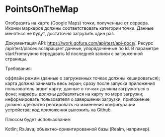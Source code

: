 # PointsOnTheMap

Отобразить на карте (Google Maps) точки, полученные от сервера. Иконки маркеров должны соответствовать категории точки. Данные меняться не будут, достаточно загрузить один раз.

Документация API: https://work.gofura.com/api/test/api-docs/. Ресурс /api/test/places возвращает данные, упорядоченные по Id. В параметре startFromнужно передавать Id последней записи с загруженной страницы.

Требования:

оффлайн режим (данные о загруженных точках должны кешироваться);
карта должна занимать весь экран;
сразу после запуска приложения пользователь видит карту;
данные о точках должны загружаться в фоне;
маркеры должны добавляться на карту по мере загрузки;
информировать пользователя о завершении загрузки;
приложение должно адекватно реагировать на изменения конфигурации устройства;
код приложения выложить на Github.

Плюсом будет использование:

Kotlin;
RxJava;
объектно-ориентированной базы (Realm, например).
